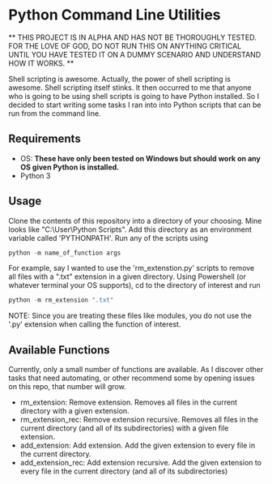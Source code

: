 # Python Command Line Utilities

** THIS PROJECT IS IN ALPHA AND HAS NOT BE THOROUGHLY TESTED. FOR THE LOVE OF GOD, DO NOT RUN THIS ON ANYTHING CRITICAL UNTIL YOU HAVE TESTED IT ON A DUMMY SCENARIO AND UNDERSTAND HOW IT WORKS. **

Shell scripting is awesome. Actually, the power of shell scripting is awesome. Shell scripting itself stinks. It then occurred to me that anyone who is going to be using shell scripts is going to have Python installed. So I decided to start writing some tasks I ran into into Python scripts that can be run from the command line.

## Requirements

* OS: **These have only been tested on Windows but should work on any OS given Python is installed.**
* Python 3

## Usage

Clone the contents of this repository into a directory of your choosing. Mine looks like "C:\User\Python Scripts". Add this directory as an environment variable called 'PYTHONPATH'. Run any of the scripts using

```powershell
python -m name_of_function args
```

For example, say I wanted to use the 'rm_extenstion.py' scripts to remove all files with a ".txt" extension in a given directory. Using Powershell (or whatever terminal your OS supports), cd to the directory of interest and run

```powershell
python -m rm_extension ".txt"
```

NOTE: Since you are treating these files like modules, you do not use the '.py' extension when calling the function of interest.

## Available Functions

Currently, only a small number of functions are available. As I discover other tasks that need automating, or other recommend some by opening issues on this repo, that number will grow.

* rm_extension: Remove extension. Removes all files in the current directory with a given extension.
* rm_extension_rec: Remove extension recursive. Removes all files in the current directory (and all of its subdirectories) with a given file extension.
* add_extension: Add extension. Add the given extension to every file in the current directory.
* add_extension_rec: Add extension recursive. Add the given extension to every file in the current directory (and all of its subdirectories)



